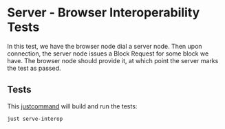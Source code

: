 # Server - Browser Interoperability Tests

In this test, we have the browser node dial a server node.
Then upon connection, the server node issues a Block Request for some block we have.
The browser node should provide it, at which point the server marks the test as passed. 

## Tests

This [justcommand](./justfile) will build and run the tests:

```just
just serve-interop
```

